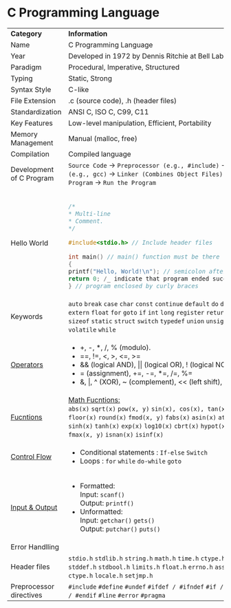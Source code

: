 # C Programming Language

<table>
<tr>
<td> <b>Category</b> </td>
<td> <b>Information</b> </td>
</tr>
<tr>
<td>Name</td>
<td>C Programming Language</td>
</tr>
<tr>
<td>Year</td>
<td>Developed in 1972 by Dennis Ritchie at Bell Labs</td>
</tr>
<tr>
<td>Paradigm</td>
<td>Procedural, Imperative, Structured</td>
</tr>
<tr>
<td>Typing</td>
<td>Static, Strong</td>
</tr>
<tr>
<td>Syntax Style</td>
<td>C-like</td>
</tr>
<tr>
<td>File Extension</td>
<td>.c (source code), .h (header files)</td>
</tr>
<tr>
<td>Standardization</td>
<td>ANSI C, ISO C, C99, C11</td>
</tr>
<tr>
<td>Key Features</td>
<td>Low-level manipulation, Efficient, Portability</td>
</tr>
<tr>
<td>Memory Management</td>
<td>Manual (malloc, free)</td>
</tr>
<tr>
<td>Compilation</td>
<td>Compiled language</td>
</tr>
<tr>
<td>Development of C Program</td>
<td> <code>Source Code</code> -> <code>Preprocessor (e.g., #include)</code> -> <code>Compiler (e.g., gcc)</code> -> <code>Linker (Combines Object Files)</code> -> <code>Executable Program</code> -> <code>Run the Program</code></td>
</tr>
<tr>
<td>Hello World</td>
<td>
 
```c

/*
* Multi-line
* Comment.
*/

#include<stdio.h> // Include header files

int main() // main() function must be there
{
printf("Hello, World!\n"); // semicolon after each statement
return 0; /_ indicate that program ended successfuly _/
} // program enclosed by curly braces

```

</td>
</tr>

<tr>
<td>Keywords</td>
<td>
<code>auto</code>
<code>break</code>
<code>case</code>
<code>char</code>
<code>const</code>
<code>continue</code>
<code>default</code>
<code>do</code>
<code>double</code>
<code>else</code>
<code>enum</code>
<code>extern</code>
<code>float</code>
<code>for</code>
<code>goto</code>
<code>if</code>
<code>int</code>
<code>long</code>
<code>register</code>
<code>return</code>
<code>short</code>
<code>signed</code>
<code>sizeof</code>
<code>static</code>
<code>struct</code>
<code>switch</code>
<code>typedef</code>
<code>union</code>
<code>unsigned</code>
<code>void</code>
<code>volatile</code>
<code>while</code>
</td>
</tr>
<tr>
<td>

<a href="https://github.com/zelhajou/practice-c/tree/main/Basic%20%26%20Syntax/Operators">Operators</a>
</td>
<td>
<ul>
<li>
+, -, *, /, % (modulo).
</li>
<li>
==, !=, <, >, <=, >=
</li>
<li>
&& (logical AND), || (logical OR), ! (logical NOT).
</li>
<li>
= (assignment), +=, -=, *=, /=, %=
</li>
<li>
&, |, ^ (XOR), ~ (complement), << (left shift), >> (right shift).
</li>
</ul>
</td>
</tr>






<tr>



<td><a href="https://github.com/zelhajou/c-programming-language/tree/main/Modularity%20and%20Organization/Functions">Fucntions</a></td>
<td>
<a href="https://github.com/zelhajou/c-programming-language/tree/main/Modularity%20and%20Organization/Functions/Math%20Functions">Math Fucntions:</a><br>
<code>abs(x)</code>
<code>sqrt(x)</code>
<code>pow(x, y)</code>
<code>sin(x), cos(x), tan(x)</code>
<code>log(x)</code>
<code>ceil(x)</code>
<code>floor(x)</code>
<code>round(x)</code>
<code>fmod(x, y)</code>
<code>fabs(x)</code>
<code>asin(x)</code>
<code>atan(x)</code>
<code>cosh(x)</code>
<code>sinh(x)</code>
<code>tanh(x)</code>
<code>exp(x)</code>
<code>log10(x)</code>
<code>cbrt(x)</code>
<code>hypot(x, y)</code>
<code>fmin(x, y)</code>
<code>fmax(x, y)</code>
<code>isnan(x)</code>
<code>isinf(x)</code>
</td>
</tr>



<tr>
<td>
<a href="https://github.com/zelhajou/practice-c/tree/main/Basic%20%26%20Syntax/Control%20Flow">Control Flow</a>
</td>
<td>
<ul>
<li>
Conditional statements : <code>If-else</code> <code>Switch</code>
</li>
<li>
Loops : <code>for</code> <code>while</code> <code>do-while</code> <code>goto</code>
</li>
</ul>
</td>
</tr>

<tr>
<td>
<a href="https://github.com/zelhajou/practice-c/tree/main/Basic%20%26%20Syntax/Input%20and%20Output">
Input & Output
</a>
</td>
<td>
<ul>
<li>
Formatted: <br>
Input: <code>scanf()</code> <br>
Output: <code>printf()</code>
</li>
<li>
Unformatted: <br>
Input: <code>getchar()</code> <code>gets()</code> <br>
Output: <code>putchar()</code> <code>puts()</code>
</li>
</ul>
</td>
</tr>

<tr>
<td>Error Handlling</td>
<td></td>
</tr>

<tr>
<td>Header files</td>
<td>
<code>stdio.h</code>
<code>stdlib.h</code>
<code>string.h</code>
<code>math.h</code>
<code>time.h</code>
<code>ctype.h</code>
<code>stdarg.h</code>
<code>stddef.h</code>
<code>stdbool.h</code>
<code>limits.h</code>
<code>float.h</code>
<code>errno.h</code>
<code>assert.h</code>
<code>signal.h</code>
<code>ctype.h</code>
<code>locale.h</code>
<code>setjmp.h</code>
</td>
</tr>
<tr>

<tr>
<td>Preprocessor directives</td>
<td>
<code>#include</code>
<code>#define</code>
<code>#undef</code>
<code>#ifdef / #ifndef</code>
<code>#if / #elif / #else / #endif</code>
<code>#line</code>
<code>#error</code>
<code>#pragma</code>
</td>
</tr>
<tr>

</table>
